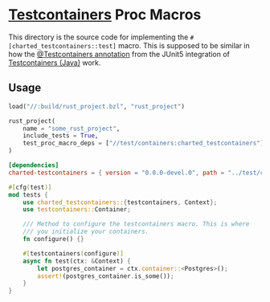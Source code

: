 # [Testcontainers](https://github.com/testcontainers/testcontainers-rs) Proc Macros
This directory is the source code for implementing the `#[charted_testcontainers::test]` macro. This is supposed to be similar in how the [@Testcontainers annotation](https://java.testcontainers.org/test_framework_integration/junit_5) from the JUnit5 integration of [Testcontainers (Java)](https://github.com/testcontainers/testcontainers-java) work.

## Usage
```py
load("//:build/rust_project.bzl", "rust_project")

rust_project(
    name = "some_rust_project",
    include_tests = True,
    test_proc_macro_deps = ["//test/containers:charted_testcontainers"]
)
```

```toml
[dependencies]
charted-testcontainers = { version = "0.0.0-devel.0", path = "../test/containers" }
```

```rs
#[cfg(test)]
mod tests {
    use charted_testcontainers::{testcontainers, Context};
    use testcontainers::Container;

    /// Method to configure the testcontainers macro. This is where
    /// you initialize your containers.
    fn configure() {}

    #[testcontainers(configure)]
    async fn test(ctx: &Context) {
        let postgres_container = ctx.container::<Postgres>();
        assert!(postgres_container.is_some());
    }
}
```

